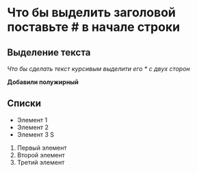 # Что бы выделить заголовой поставьте # в начале строки

## Выделение текста

*Что бы сделать текст курсивым выделити его * с двух сторон*

**Добавили полужирный**

## Списки

* Элемент 1
* Элемент 2
* Элемент 3
S
1. Первый элемент
2. Второй элемент
3. Третий элемент



